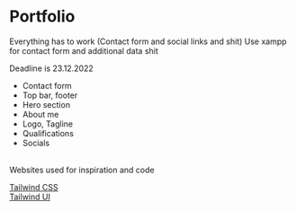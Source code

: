# Portfolio
Everything has to work (Contact form and social links and shit)
Use xampp for contact form and additional data shit 

Deadline is 23.12.2022

- Contact form 
- Top bar, footer
- Hero section 
- About me 
- Logo, Tagline
- Qualifications
- Socials 

<br>
Websites used for inspiration and code 


[Tailwind CSS ](https://tailwindcss.com/)
<br>
[Tailwind UI ](https://tailwindui.com/)
